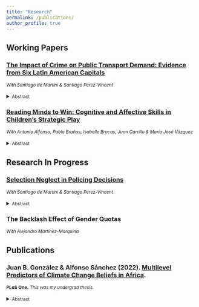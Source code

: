```yaml
---
title: "Research"
permalink: /publications/
author_profile: true
---
```


## Working Papers  
### [**The Impact of Crime on Public Transport Demand: Evidence from Six Latin American Capitals**](../files/DGP_CrimePublicTransport.pdf)  
<small>*With Santiago de Martini & Santiago Perez-Vincent*  </small>
<details><summary><small>Abstract</small></summary><small>
<p style="text-align: justify;">Public urban transportation systems are essential for reducing emissions from private transport and mitigating climate change. However, in regions with high crime rates like Latin America, fear of crime in public transport might limit these efforts. This paper studies the impact of crime on public transport demand across six Latin American capitals. A total of 5,160 participants complete three experiments to quantify the impact of crime on public transport choices and policy preferences. We first estimate the willingness to pay for crime abatement on public transport and find that users place a premium of 51% of current fares on safer transport. The high value users place on safety affects their demand for public transport through two channels. Higher crime rates directly reduce the appeal of public transport, hindering the substitution from private options. Crime also reduces the price elasticity of demand for public transport, making subsidies less effective to increase ridership. Taken together, these results show that crime acts as a negative externality on environmental outcomes by affecting the use of public transportation. In fact, participants don’t perceive a trade-off between crime and emissions abatement: we find that higher crime perceptions doesn’t crowd out support from green policies. These results show the environmental externalities of crime through public transport demand, and highlight the need to consider safety in transportation policy.</p>
</small></details>


### [**Reading Minds to Win: Cognitive and Affective Skills in Children’s Strategic Play**](../files/tomKids.pdf)  
<small>*With Antonio Alfonso, Pablo Brañas, Isabelle Brocas, Juan Carrillo & María José Vázquez*  </small>
<details><summary><small>Abstract</small></summary><small>
<p style="text-align: justify;">Do children use information to their own advantage? Is this ability related to emotional intelligence? To answer these questions, we conduct a large lab-in-the-field experiment with 1662 participants from 8 to 18 years old who play a game with two-sided private information. We show that participants of all ages understand the fundamental relationship between action and private information. The ability to select payoff-enhancing strategies steadily increases with age but the capacity to recognize subtle variations in incentives triggered by changes in game structure remains elusive even for individuals at their peak cognitive capacity. Remarkably, participants of all ages who have heightened emotional intelligence exhibit a greater tendency to anticipate the behavior of others, best respond to them and, consequently, achieve higher payoffs. The paper thus reveals a strong, robust connection between aective and cognitive theory of mind in young populations. It also highlights the importance of empathic skills for decision making.</p>
</small></details>


## Research In Progress

### [**Selection Neglect in Policing Decisions**](../files/GDP_AllCopsAreBayesian.pdf)  
<small>*With Santiago de Martini & Santiago Perez-Vincent*  </small>
<details><summary><small>Abstract</small></summary><small>
<p style="text-align: justify;"> Police officers exhibit wide racial disparities when predicting which individuals are more likely to commit a crime. We show this pattern of statistical discrimination can be partially explained by common cognitive biases that distort how officers analyze crime data. This paper focuses on two of these biases: not accounting for the fact that crime data is not a representative sample (selection neglect) and exaggerating differences in criminality across groups (representativeness). We model police inference as a decision maker who infers the type of an individual who belongs to a specific group, when the decision maker only has information about a group-specific prior and an individual signal. In particular, we focus on how representativeness can distort such priors and how selection neglect distorts the perception of the signal. We design a novel framed field experiment to evaluate the predictions of the model and estimate these biases at the individual level, having police officers from across Latin America as participants. Finally, we study whether there is an association between these biases and discrimination of minorities by studying the correlation between the estimated biases and an Implicit Association Test. </p>
</small></details>

### **The Backlash Effect of Gender Quotas**
<small>*With Alejandro Martínez-Marquina*  </small>


## Publications 
### Juan B. González & Alfonso Sánchez (2022). [Multilevel Predictors of Climate Change Beliefs in Africa](https://doi.org/10.1371/journal.pone.0266387). 
<small>**PLoS One.** *This was my undergrad thesis.*  </small>
<details><summary><small>Abstract</small></summary><small>
<p style="text-align: justify;"> Although Africa is the most vulnerable region to climate change, little research has focused on how climate change is perceived by Africans. Using random forest methodology, we analyze survey and climate data from second-order political boundaries to explore what predicts climate change beliefs in Africa. We include five different dimensions of climate change beliefs: climate change awareness, belief in anthropogenic climate change, risk perception, the need to stop climate change, and self-efficacy. Based on these criteria we identify five key results: (1) climate change in Africa is largely perceived through its negative impacts on agriculture; (2) actual changes in local climate conditions are related to climate change beliefs; (3) authoritarian and intolerant ideologies are associated to less climate change awareness, and a diminished risk perception and belief that it must be stopped; (4) women are less likely to be aware of climate change, and (5) not speaking French, English or Portuguese is linked to a hindered understanding of climate beliefs. Our combined results can help policy makers better understand the need to jointly consider the multilevel complexities of individual beliefs and hydroclimatic data for the development of more accurate adaptation and mitigation strategies to combat the impacts of climate change in Africa.</p>
</small></details>
